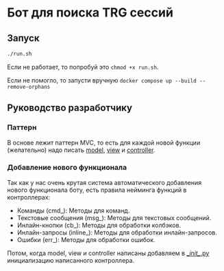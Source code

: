 # Бот для поиска TRG сессий

## Запуск

```bash
./run.sh
```

Если не работает, то попробуй это `chmod +x run.sh`.

Если не помогло, то запусти вручную `docker compose up --build --remove-orphans`

## Руководство разработчику

### Паттерн

В основе лежит паттерн MVC, то есть для каждой новой функции (желательно) надо писать [model](bot/models), [view](bot/views) и [controller](bot/controllers).

### Добавление нового функционала

Так как у нас очень крутая система автоматического добавления нового функционала боту, есть правила нейминга функций в контроллерах:
- Команды (cmd_): Методы для команд.
- Текстовые сообщения (msg_): Методы для текстовых сообщений.
- Инлайн-кнопки (cb_): Методы для обработки колбэков.
- Инлайн-запросы (inline_): Методы для обработки инлайн-запросов.
- Ошибки (err_): Методы для обработки ошибок.

Потом, когда model, view и controller написаны добавляем в [\__init\__.py](bot/controllers/__init__.py) инициализацию написанного контроллера.
